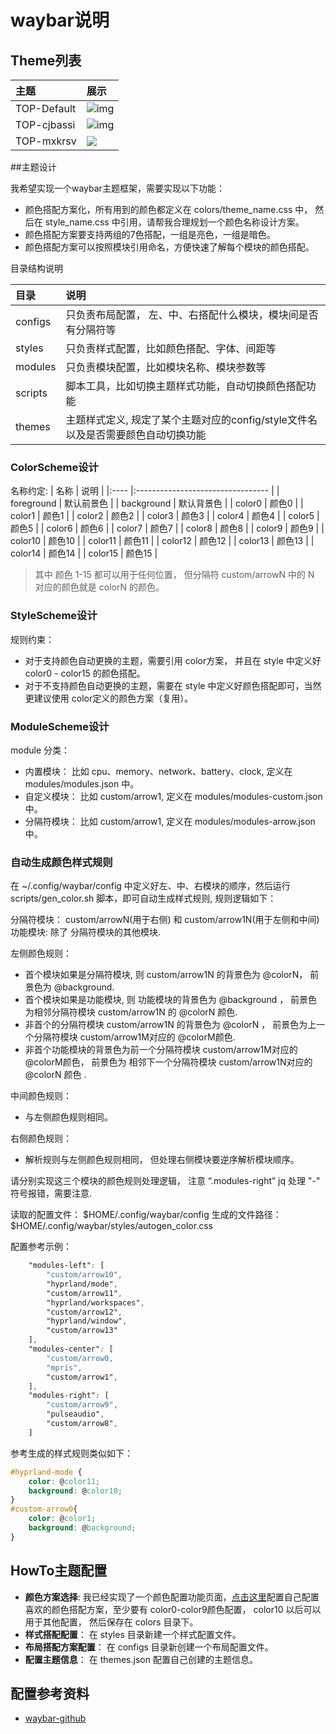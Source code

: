 # waybar说明


## Theme列表

| 主题 | 展示 |
|:---- |:--------------------------------- |
| TOP-Default |  ![img](https://i.imgur.com/pVH8S5e.png) |
| TOP-cjbassi |  ![img](https://i.imgur.com/Qbj43Uz.png) |
|TOP-mxkrsv | ![](https://camo.githubusercontent.com/61190e7030801b657a2507fbc5f330db4b040cb69fb330a7122118e15de96162/68747470733a2f2f692e696d6775722e636f6d2f627974427046442e706e67)|


##主题设计

我希望实现一个waybar主题框架，需要实现以下功能：
- 颜色搭配方案化，所有用到的颜色都定义在 colors/theme_name.css 中， 然后在 style_name.css 中引用，请帮我合理规划一个颜色名称设计方案。
- 颜色搭配方案要支持两组的7色搭配，一组是亮色，一组是暗色。
- 颜色搭配方案可以按照模块引用命名，方便快速了解每个模块的颜色搭配。


目录结构说明

| 目录 | 说明 |
|:---- |:--------------------------------- |
| configs | 只负责布局配置， 左、中、右搭配什么模块，模块间是否有分隔符等 |
| styles | 只负责样式配置，比如颜色搭配、字体、间距等 |
|modules | 只负责模块配置，比如模块名称、模块参数等 |
|scripts | 脚本工具，比如切换主题样式功能，自动切换颜色搭配功能 |
| themes | 主题样式定义, 规定了某个主题对应的config/style文件名以及是否需要颜色自动切换功能 |

### ColorScheme设计

名称约定:
| 名称 | 说明 |
|:---- |:--------------------------------- |
| foreground | 默认前景色 |
| background | 默认背景色 |
| color0 | 颜色0 |
| color1 | 颜色1 |
| color2 | 颜色2 |
| color3 | 颜色3 |
| color4 | 颜色4 |
| color5 | 颜色5 |
| color6 | 颜色6 |
| color7 | 颜色7 |
| color8 | 颜色8 |
| color9 | 颜色9 |
| color10 | 颜色10 |
| color11 | 颜色11 |
| color12 | 颜色12 |
| color13 | 颜色13 |
| color14 | 颜色14 |
| color15 | 颜色15 |

> 其中 颜色 1-15 都可以用于任何位置， 但分隔符 custom/arrowN 中的 N 对应的颜色就是 colorN 的颜色。

### StyleScheme设计

规则约束：
- 对于支持颜色自动更换的主题，需要引用 color方案， 并且在 style 中定义好 color0 - color15 的颜色搭配。
- 对于不支持颜色自动更换的主题，需要在 style 中定义好颜色搭配即可，当然更建议使用 color定义的颜色方案（复用）。

### ModuleScheme设计

module 分类：
- 内置模块： 比如 cpu、memory、network、battery、clock, 定义在 modules/modules.json 中。
- 自定义模块： 比如 custom/arrow1, 定义在 modules/modules-custom.json 中。
- 分隔符模块： 比如 custom/arrow1, 定义在 modules/modules-arrow.json 中。


### 自动生成颜色样式规则

在 ~/.config/waybar/config 中定义好左、中、右模块的顺序，然后运行 scripts/gen_color.sh  脚本，即可自动生成样式规则, 规则逻辑如下：

分隔符模块： custom/arrowN(用于右侧) 和 custom/arrow1N(用于左侧和中间)
功能模块:  除了 分隔符模块的其他模块.

左侧颜色规则：
- 首个模块如果是分隔符模块, 则 custom/arrow1N 的背景色为 @colorN， 前景色为 @background. 
- 首个模块如果是功能模块, 则 功能模块的背景色为 @background ， 前景色为相邻分隔符模块 custom/arrow1N 的 @colorN 颜色.
- 非首个的分隔符模块 custom/arrow1N 的背景色为 @colorN ， 前景色为上一个分隔符模块 custom/arrow1M对应的 @colorM颜色.
- 非首个功能模块的背景色为前一个分隔符模块 custom/arrow1M对应的 @colorM颜色， 前景色为 相邻下一个分隔符模块 custom/arrow1N对应的 @colorN 颜色 .

中间颜色规则：
- 与左侧颜色规则相同。

右侧颜色规则：
- 解析规则与左侧颜色规则相同， 但处理右侧模块要逆序解析模块顺序。


请分别实现这三个模块的颜色规则处理逻辑， 注意 “.modules-right” jq 处理 "-"  符号报错，需要注意.

读取的配置文件： $HOME/.config/waybar/config
生成的文件路径： $HOME/.config/waybar/styles/autogen_color.css

配置参考示例：
```css
    "modules-left": [
        "custom/arrow10",
        "hyprland/mode",
        "custom/arrow11",
        "hyprland/workspaces",
        "custom/arrow12",
        "hyprland/window",
        "custom/arrow13"
    ],
    "modules-center": [
        "custom/arrow0,
        "mpris",
        "custom/arrow1",
    ],
    "modules-right": [
        "custom/arrow9",
        "pulseaudio",
        "custom/arrow8",
    ]
```
参考生成的样式规则类似如下：
```css
#hyprland-mode {
    color: @color11;
    background: @color10;
}
#custom-arrow0{
    color: @color1;
    background: @background;
}

```

## HowTo主题配置

- **颜色方案选择**: 我已经实现了一个颜色配置功能页面，[点击这里](https://switchtolinux.github.io/switchToLinux/pages/color-schema/)配置自己配置喜欢的颜色搭配方案，至少要有 color0-color9颜色配置， color10 以后可以用于其他配置， 然后保存在 colors 目录下。
- **样式搭配配置**： 在 styles 目录新建一个样式配置文件。
- **布局搭配方案配置**： 在 configs 目录新创建一个布局配置文件。
- **配置主题信息**： 在 themes.json 配置自己创建的主题信息。


## 配置参考资料

- [waybar-github](https://github.com/Alexays/Waybar/wiki)

